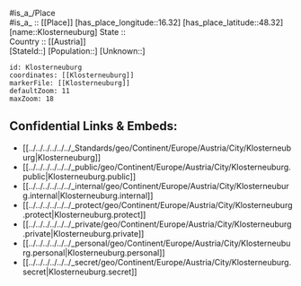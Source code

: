 ﻿---
location: [48.32,16.32] 
mapzoom: [7,12] 
mapmarker: city 
type: City
tags:
- geo/City


SpocWebEntityId: 31499
isDeleted: false
confidential: public

---
#is_a_/Place  
#is_a_ :: [[Place]] 
[has_place_longitude::16.32] 
[has_place_latitude::48.32] 
[name::Klosterneuburg] 
State ::  
Country :: [[Austria]]  
[StateId::] 
[Population::] 
[Unknown::] 


```leaflet
id: Klosterneuburg
coordinates: [[Klosterneuburg]] 
markerFile: [[Klosterneuburg]] 
defaultZoom: 11 
maxZoom: 18
```


## Confidential Links & Embeds: 
- [[../../../../../../_Standards/geo/Continent/Europe/Austria/City/Klosterneuburg|Klosterneuburg]] 
- [[../../../../../../_public/geo/Continent/Europe/Austria/City/Klosterneuburg.public|Klosterneuburg.public]] 
- [[../../../../../../_internal/geo/Continent/Europe/Austria/City/Klosterneuburg.internal|Klosterneuburg.internal]] 
- [[../../../../../../_protect/geo/Continent/Europe/Austria/City/Klosterneuburg.protect|Klosterneuburg.protect]] 
- [[../../../../../../_private/geo/Continent/Europe/Austria/City/Klosterneuburg.private|Klosterneuburg.private]] 
- [[../../../../../../_personal/geo/Continent/Europe/Austria/City/Klosterneuburg.personal|Klosterneuburg.personal]] 
- [[../../../../../../_secret/geo/Continent/Europe/Austria/City/Klosterneuburg.secret|Klosterneuburg.secret]] 
